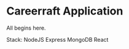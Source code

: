 Careerraft Application
======================

All begins here.

Stack:
    NodeJS
    Express
    MongoDB
    React
        